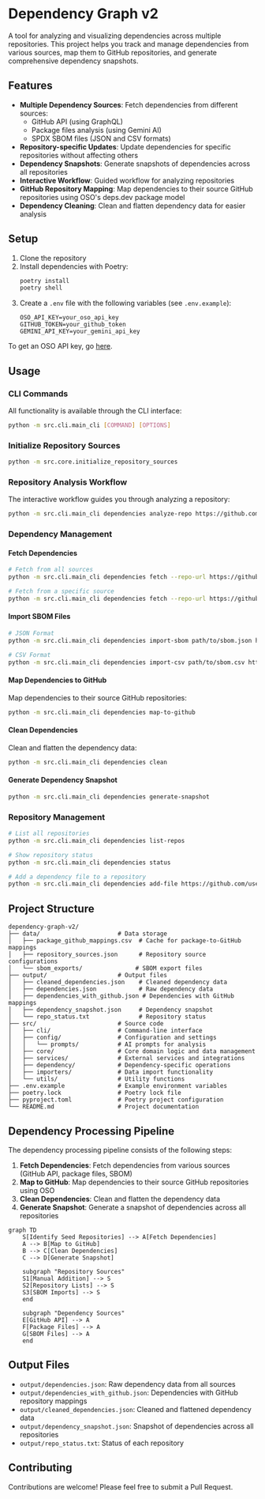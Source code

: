 # Dependency Graph v2

A tool for analyzing and visualizing dependencies across multiple repositories. This project helps you track and manage dependencies from various sources, map them to GitHub repositories, and generate comprehensive dependency snapshots.

## Features

- **Multiple Dependency Sources**: Fetch dependencies from different sources:
  - GitHub API (using GraphQL)
  - Package files analysis (using Gemini AI)
  - SPDX SBOM files (JSON and CSV formats)
- **Repository-specific Updates**: Update dependencies for specific repositories without affecting others
- **Dependency Snapshots**: Generate snapshots of dependencies across all repositories
- **Interactive Workflow**: Guided workflow for analyzing repositories
- **GitHub Repository Mapping**: Map dependencies to their source GitHub repositories using OSO's deps.dev package model
- **Dependency Cleaning**: Clean and flatten dependency data for easier analysis

## Setup

1. Clone the repository
2. Install dependencies with Poetry:
   ```bash
   poetry install
   poetry shell
   ```
3. Create a `.env` file with the following variables (see `.env.example`):
   ```
   OSO_API_KEY=your_oso_api_key
   GITHUB_TOKEN=your_github_token
   GEMINI_API_KEY=your_gemini_api_key
   ```

To get an OSO API key, go [here](https://docs.opensource.observer/docs/get-started/python).

## Usage

### CLI Commands

All functionality is available through the CLI interface:

```bash
python -m src.cli.main_cli [COMMAND] [OPTIONS]
```

### Initialize Repository Sources

```bash
python -m src.core.initialize_repository_sources
```

### Repository Analysis Workflow

The interactive workflow guides you through analyzing a repository:

```bash
python -m src.cli.main_cli dependencies analyze-repo https://github.com/username/repo
```

### Dependency Management

#### Fetch Dependencies

```bash
# Fetch from all sources
python -m src.cli.main_cli dependencies fetch --repo-url https://github.com/username/repo

# Fetch from a specific source
python -m src.cli.main_cli dependencies fetch --repo-url https://github.com/username/repo --source github_api
```

#### Import SBOM Files

```bash
# JSON Format
python -m src.cli.main_cli dependencies import-sbom path/to/sbom.json https://github.com/username/repo

# CSV Format
python -m src.cli.main_cli dependencies import-csv path/to/sbom.csv https://github.com/username/repo
```

#### Map Dependencies to GitHub

Map dependencies to their source GitHub repositories:

```bash
python -m src.cli.main_cli dependencies map-to-github
```

#### Clean Dependencies

Clean and flatten the dependency data:

```bash
python -m src.cli.main_cli dependencies clean
```

#### Generate Dependency Snapshot

```bash
python -m src.cli.main_cli dependencies generate-snapshot
```

### Repository Management

```bash
# List all repositories
python -m src.cli.main_cli dependencies list-repos

# Show repository status
python -m src.cli.main_cli dependencies status

# Add a dependency file to a repository
python -m src.cli.main_cli dependencies add-file https://github.com/username/repo https://github.com/username/repo/blob/master/package.json
```

## Project Structure

```
dependency-graph-v2/
├── data/                      # Data storage
│   ├── package_github_mappings.csv  # Cache for package-to-GitHub mappings
│   ├── repository_sources.json      # Repository source configurations
│   └── sbom_exports/               # SBOM export files
├── output/                    # Output files
│   ├── cleaned_dependencies.json    # Cleaned dependency data
│   ├── dependencies.json            # Raw dependency data
│   ├── dependencies_with_github.json # Dependencies with GitHub mappings
│   ├── dependency_snapshot.json     # Dependency snapshot
│   └── repo_status.txt              # Repository status
├── src/                       # Source code
│   ├── cli/                   # Command-line interface
│   ├── config/                # Configuration and settings
│   │   └── prompts/           # AI prompts for analysis
│   ├── core/                  # Core domain logic and data management
│   ├── services/              # External services and integrations
│   ├── dependency/            # Dependency-specific operations
│   ├── importers/             # Data import functionality
│   └── utils/                 # Utility functions
├── .env.example               # Example environment variables
├── poetry.lock                # Poetry lock file
├── pyproject.toml             # Poetry project configuration
└── README.md                  # Project documentation
```

## Dependency Processing Pipeline

The dependency processing pipeline consists of the following steps:

1. **Fetch Dependencies**: Fetch dependencies from various sources (GitHub API, package files, SBOM)
2. **Map to GitHub**: Map dependencies to their source GitHub repositories using OSO
3. **Clean Dependencies**: Clean and flatten the dependency data
4. **Generate Snapshot**: Generate a snapshot of dependencies across all repositories

```mermaid
graph TD
    S[Identify Seed Repositories] --> A[Fetch Dependencies]
    A --> B[Map to GitHub]
    B --> C[Clean Dependencies]
    C --> D[Generate Snapshot]
    
    subgraph "Repository Sources"
    S1[Manual Addition] --> S
    S2[Repository Lists] --> S
    S3[SBOM Imports] --> S
    end
    
    subgraph "Dependency Sources"
    E[GitHub API] --> A
    F[Package Files] --> A
    G[SBOM Files] --> A
    end
```

## Output Files

- `output/dependencies.json`: Raw dependency data from all sources
- `output/dependencies_with_github.json`: Dependencies with GitHub repository mappings
- `output/cleaned_dependencies.json`: Cleaned and flattened dependency data
- `output/dependency_snapshot.json`: Snapshot of dependencies across all repositories
- `output/repo_status.txt`: Status of each repository

## Contributing

Contributions are welcome! Please feel free to submit a Pull Request.
